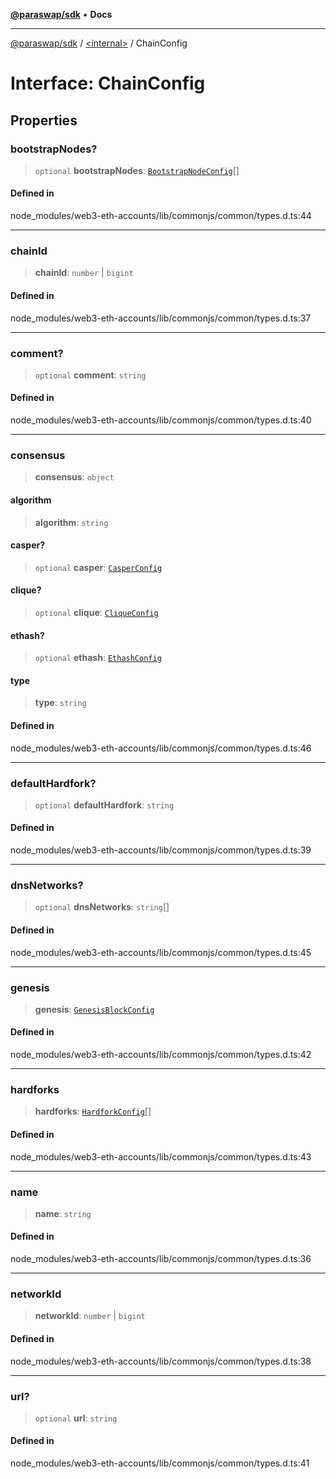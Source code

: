 [**@paraswap/sdk**](../../README.md) • **Docs**

***

[@paraswap/sdk](../../globals.md) / [\<internal\>](../README.md) / ChainConfig

# Interface: ChainConfig

## Properties

### bootstrapNodes?

> `optional` **bootstrapNodes**: [`BootstrapNodeConfig`](BootstrapNodeConfig.md)[]

#### Defined in

node\_modules/web3-eth-accounts/lib/commonjs/common/types.d.ts:44

***

### chainId

> **chainId**: `number` \| `bigint`

#### Defined in

node\_modules/web3-eth-accounts/lib/commonjs/common/types.d.ts:37

***

### comment?

> `optional` **comment**: `string`

#### Defined in

node\_modules/web3-eth-accounts/lib/commonjs/common/types.d.ts:40

***

### consensus

> **consensus**: `object`

#### algorithm

> **algorithm**: `string`

#### casper?

> `optional` **casper**: [`CasperConfig`](../type-aliases/CasperConfig.md)

#### clique?

> `optional` **clique**: [`CliqueConfig`](../type-aliases/CliqueConfig.md)

#### ethash?

> `optional` **ethash**: [`EthashConfig`](../type-aliases/EthashConfig.md)

#### type

> **type**: `string`

#### Defined in

node\_modules/web3-eth-accounts/lib/commonjs/common/types.d.ts:46

***

### defaultHardfork?

> `optional` **defaultHardfork**: `string`

#### Defined in

node\_modules/web3-eth-accounts/lib/commonjs/common/types.d.ts:39

***

### dnsNetworks?

> `optional` **dnsNetworks**: `string`[]

#### Defined in

node\_modules/web3-eth-accounts/lib/commonjs/common/types.d.ts:45

***

### genesis

> **genesis**: [`GenesisBlockConfig`](GenesisBlockConfig.md)

#### Defined in

node\_modules/web3-eth-accounts/lib/commonjs/common/types.d.ts:42

***

### hardforks

> **hardforks**: [`HardforkConfig`](HardforkConfig.md)[]

#### Defined in

node\_modules/web3-eth-accounts/lib/commonjs/common/types.d.ts:43

***

### name

> **name**: `string`

#### Defined in

node\_modules/web3-eth-accounts/lib/commonjs/common/types.d.ts:36

***

### networkId

> **networkId**: `number` \| `bigint`

#### Defined in

node\_modules/web3-eth-accounts/lib/commonjs/common/types.d.ts:38

***

### url?

> `optional` **url**: `string`

#### Defined in

node\_modules/web3-eth-accounts/lib/commonjs/common/types.d.ts:41
